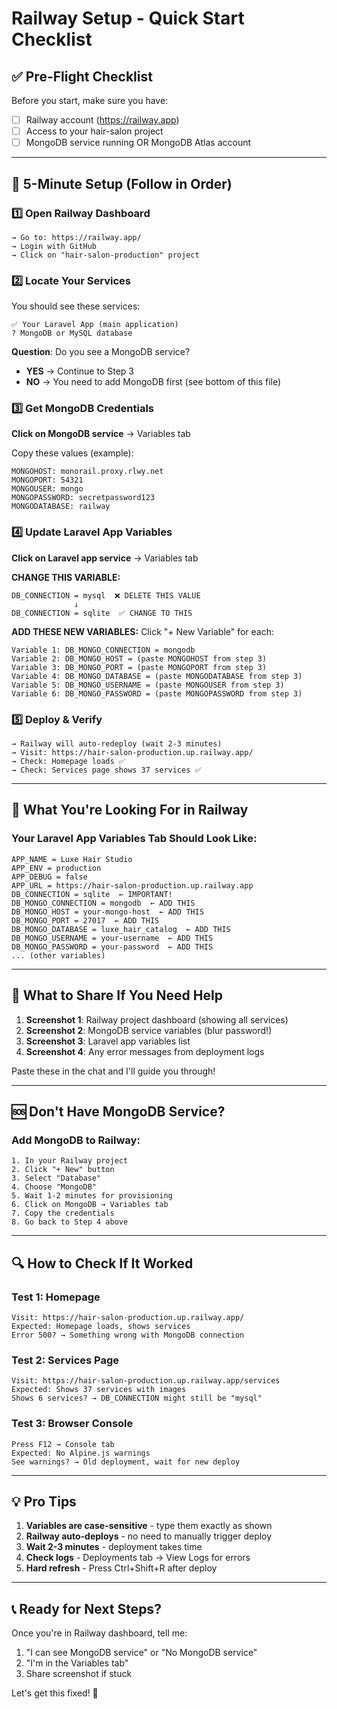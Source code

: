 # Railway Setup - Quick Start Checklist

## ✅ Pre-Flight Checklist

Before you start, make sure you have:
- [ ] Railway account (https://railway.app)
- [ ] Access to your hair-salon project
- [ ] MongoDB service running OR MongoDB Atlas account

---

## 🚀 5-Minute Setup (Follow in Order)

### 1️⃣ Open Railway Dashboard
```
→ Go to: https://railway.app/
→ Login with GitHub
→ Click on "hair-salon-production" project
```

### 2️⃣ Locate Your Services
You should see these services:
```
✅ Your Laravel App (main application)
? MongoDB or MySQL database
```

**Question**: Do you see a MongoDB service?
- **YES** → Continue to Step 3
- **NO** → You need to add MongoDB first (see bottom of this file)

### 3️⃣ Get MongoDB Credentials

**Click on MongoDB service** → Variables tab

Copy these values (example):
```
MONGOHOST: monorail.proxy.rlwy.net
MONGOPORT: 54321
MONGOUSER: mongo  
MONGOPASSWORD: secretpassword123
MONGODATABASE: railway
```

### 4️⃣ Update Laravel App Variables

**Click on Laravel app service** → Variables tab

**CHANGE THIS VARIABLE:**
```
DB_CONNECTION = mysql  ❌ DELETE THIS VALUE
              ↓
DB_CONNECTION = sqlite  ✅ CHANGE TO THIS
```

**ADD THESE NEW VARIABLES:**
Click "+ New Variable" for each:

```
Variable 1: DB_MONGO_CONNECTION = mongodb
Variable 2: DB_MONGO_HOST = (paste MONGOHOST from step 3)
Variable 3: DB_MONGO_PORT = (paste MONGOPORT from step 3)
Variable 4: DB_MONGO_DATABASE = (paste MONGODATABASE from step 3)
Variable 5: DB_MONGO_USERNAME = (paste MONGOUSER from step 3)
Variable 6: DB_MONGO_PASSWORD = (paste MONGOPASSWORD from step 3)
```

### 5️⃣ Deploy & Verify

```
→ Railway will auto-redeploy (wait 2-3 minutes)
→ Visit: https://hair-salon-production.up.railway.app/
→ Check: Homepage loads ✅
→ Check: Services page shows 37 services ✅
```

---

## 🎯 What You're Looking For in Railway

### Your Laravel App Variables Tab Should Look Like:

```
APP_NAME = Luxe Hair Studio
APP_ENV = production
APP_DEBUG = false
APP_URL = https://hair-salon-production.up.railway.app
DB_CONNECTION = sqlite  ← IMPORTANT!
DB_MONGO_CONNECTION = mongodb  ← ADD THIS
DB_MONGO_HOST = your-mongo-host  ← ADD THIS
DB_MONGO_PORT = 27017  ← ADD THIS
DB_MONGO_DATABASE = luxe_hair_catalog  ← ADD THIS
DB_MONGO_USERNAME = your-username  ← ADD THIS
DB_MONGO_PASSWORD = your-password  ← ADD THIS
... (other variables)
```

---

## 📸 What to Share If You Need Help

1. **Screenshot 1**: Railway project dashboard (showing all services)
2. **Screenshot 2**: MongoDB service variables (blur password!)
3. **Screenshot 3**: Laravel app variables list
4. **Screenshot 4**: Any error messages from deployment logs

Paste these in the chat and I'll guide you through!

---

## 🆘 Don't Have MongoDB Service?

### Add MongoDB to Railway:

```
1. In your Railway project
2. Click "+ New" button
3. Select "Database"
4. Choose "MongoDB"
5. Wait 1-2 minutes for provisioning
6. Click on MongoDB → Variables tab
7. Copy the credentials
8. Go back to Step 4 above
```

---

## 🔍 How to Check If It Worked

### Test 1: Homepage
```
Visit: https://hair-salon-production.up.railway.app/
Expected: Homepage loads, shows services
Error 500? → Something wrong with MongoDB connection
```

### Test 2: Services Page
```
Visit: https://hair-salon-production.up.railway.app/services
Expected: Shows 37 services with images
Shows 6 services? → DB_CONNECTION might still be "mysql"
```

### Test 3: Browser Console
```
Press F12 → Console tab
Expected: No Alpine.js warnings
See warnings? → Old deployment, wait for new deploy
```

---

## 💡 Pro Tips

1. **Variables are case-sensitive** - type them exactly as shown
2. **Railway auto-deploys** - no need to manually trigger deploy
3. **Wait 2-3 minutes** - deployment takes time
4. **Check logs** - Deployments tab → View Logs for errors
5. **Hard refresh** - Press Ctrl+Shift+R after deploy

---

## 📞 Ready for Next Steps?

Once you're in Railway dashboard, tell me:
1. "I can see MongoDB service" or "No MongoDB service"
2. "I'm in the Variables tab" 
3. Share screenshot if stuck

Let's get this fixed! 🚀
